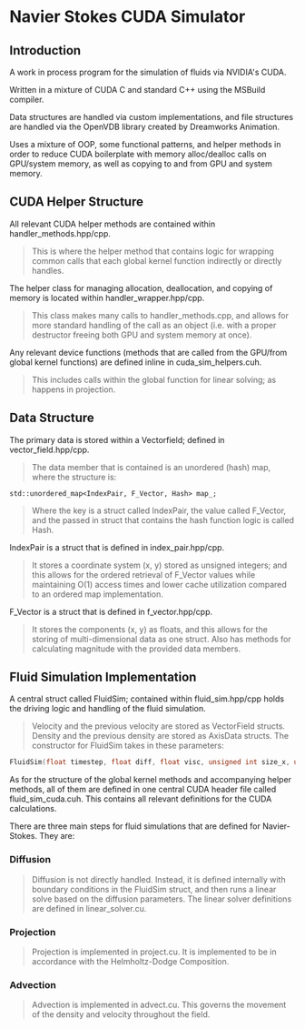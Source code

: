 # Navier Stokes CUDA Simulator

## Introduction

A work in process program for the simulation of fluids via NVIDIA's CUDA.

Written in a mixture of CUDA C and standard C++ using the MSBuild compiler.

Data structures are handled via custom implementations, and file structures are handled via the OpenVDB library created by Dreamworks Animation.

Uses a mixture of OOP, some functional patterns, and helper methods in order to reduce CUDA boilerplate with memory alloc/dealloc calls on GPU/system memory, as well as copying to and from GPU and system memory.

## CUDA Helper Structure

All relevant CUDA helper methods are contained within handler_methods.hpp/cpp.
> This is where the helper method that contains logic for wrapping common calls that each global kernel function indirectly or directly handles.

The helper class for managing allocation, deallocation, and copying of memory is located within handler_wrapper.hpp/cpp.
> This class makes many calls to handler_methods.cpp, and allows for more standard handling of the call as an object (i.e. with a proper destructor freeing both GPU and system memory at once).

Any relevant device functions (methods that are called from the GPU/from global kernel functions) are defined inline in cuda_sim_helpers.cuh.
> This includes calls within the global function for linear solving; as happens in projection.

## Data Structure

The primary data is stored within a Vectorfield; defined in vector_field.hpp/cpp.
> The data member that is contained is an unordered (hash) map, where the structure is:

```cplusplus
std::unordered_map<IndexPair, F_Vector, Hash> map_;
```

> Where the key is a struct called IndexPair, the value called F_Vector, and the passed in struct that contains the hash function logic is called Hash.

IndexPair is a struct that is defined in index_pair.hpp/cpp.
> It stores a coordinate system (x, y) stored as unsigned integers; and this allows for the ordered retrieval of F_Vector values while maintaining O(1) access times and lower cache utilization compared to an ordered map implementation.

F_Vector is a struct that is defined in f_vector.hpp/cpp.
> It stores the components (x, y) as floats, and this allows for the storing of multi-dimensional data as one struct. Also has methods for calculating magnitude with the provided data members.

## Fluid Simulation Implementation

A central struct called FluidSim; contained within fluid_sim.hpp/cpp holds the driving logic and handling of the fluid simulation.
>Velocity and the previous velocity are stored as VectorField structs.
>Density and the previous density are stored as AxisData structs.
>The constructor for FluidSim takes in these parameters:

```c++
FluidSim(float timestep, float diff, float visc, unsigned int size_x, unsigned int size_y, unsigned int iter, float time_max = 1);
```

As for the structure of the global kernel methods and accompanying helper methods, all of them are defined in one central CUDA header file called fluid_sim_cuda.cuh. This contains all relevant definitions for the CUDA calculations.

There are three main steps for fluid simulations that are defined for Navier-Stokes. They are:

### Diffusion
> Diffusion is not directly handled. Instead, it is defined internally with boundary conditions in the FluidSim struct, and then runs a linear solve based on the diffusion parameters. The linear solver definitions are defined in linear_solver.cu.

### Projection
> Projection is implemented in project.cu. It is implemented to be in accordance with the Helmholtz-Dodge Composition.

### Advection
> Advection is implemented in advect.cu. This governs the movement of the density and velocity throughout the field.



